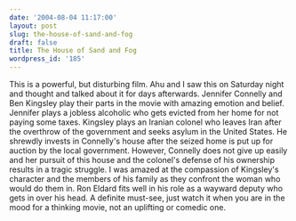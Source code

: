 ```yaml
---
date: '2004-08-04 11:17:00'
layout: post
slug: the-house-of-sand-and-fog
draft: false
title: The House of Sand and Fog
wordpress_id: '185'
---
```


This is a powerful, but disturbing film. Ahu and I saw this on Saturday night and thought and talked about it for days afterwards. Jennifer Connelly and Ben Kingsley play their parts in the movie with amazing emotion and belief. Jennifer plays a jobless alcoholic who gets evicted from her home for not paying some taxes. Kingsley plays an Iranian colonel who leaves Iran after the overthrow of the government and seeks asylum in the United States. He shrewdly invests in Connelly's house after the seized home is put up for auction by the local government. However, Connelly does not give up easily and her pursuit of this house and the colonel's defense of his ownership results in a tragic struggle. I was amazed at the compassion of Kingsley's character and the members of his family as they confront the woman who would do them in. Ron Eldard fits well in his role as a wayward deputy who gets in over his head. A definite must-see, just watch it when you are in the mood for a thinking movie, not an uplifting or comedic one.

